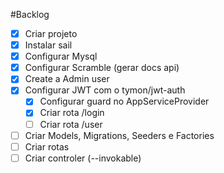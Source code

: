 #Backlog

- [x] Criar projeto
- [x] Instalar sail
- [x] Configurar Mysql
- [x] Configurar Scramble (gerar docs api)
- [x] Create a Admin user
- [x] Configurar JWT com o tymon/jwt-auth
    - [x] Configurar guard no AppServiceProvider
    - [x] Criar rota /login
    - [ ] Criar rota /user
- [ ] Criar Models, Migrations, Seeders e Factories
- [ ] Criar rotas
- [ ] Criar controler (--invokable)
